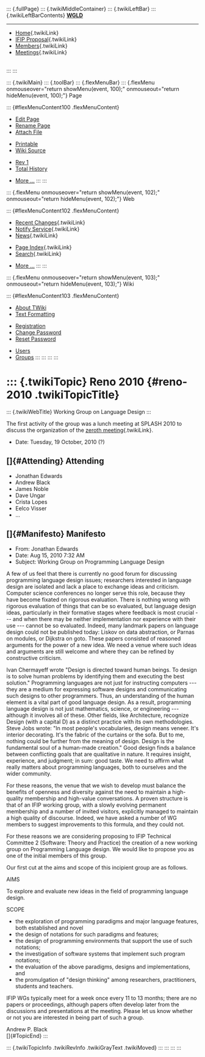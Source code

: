 ::: {.fullPage}
::: {.twikiMiddleContainer}
::: {.twikiLeftBar}
::: {.twikiLeftBarContents}
**[WGLD](http://www.program-transformation.org/view/WGLD/WebHome)**

------------------------------------------------------------------------

-   [Home](WebHome){.twikiLink}
-   [IFIP Proposal](Proposal){.twikiLink}
-   [Members](GroupMembers){.twikiLink}
-   [Meetings](Meetings){.twikiLink}

\
:::
:::

::: {.twikiMain}
::: {.toolBar}
::: {.flexMenuBar}
::: {.flexMenu onmouseover="return showMenu(event, 100);" onmouseout="return hideMenu(event, 100);"}
Page

::: {#flexMenuContent100 .flexMenuContent}
-   [Edit
    Page](http://www.program-transformation.org/edit/WGLD/Reno2010?t=1536829028)
-   [Rename
    Page](http://www.program-transformation.org/rename/WGLD/Reno2010)
-   [Attach
    File](http://www.program-transformation.org/attach/WGLD/Reno2010)

<!-- -->

-   [Printable](http://www.program-transformation.org/view/WGLD/Reno2010?skin=print.pattern)
-   [Wiki
    Source](http://www.program-transformation.org/view/WGLD/Reno2010?skin=text&raw=on&contenttype=text/plain)

<!-- -->

-   [Rev
    1](http://www.program-transformation.org/view/WGLD/Reno2010?rev=1.1)
-   [Total
    History](http://www.program-transformation.org/rdiff/WGLD/Reno2010)

<!-- -->

-   [More
    \...](http://www.program-transformation.org/oops/WGLD/Reno2010?template=oopsmore&param1=1.1&param2=1.1)
:::
:::

::: {.flexMenu onmouseover="return showMenu(event, 102);" onmouseout="return hideMenu(event, 102);"}
Web

::: {#flexMenuContent102 .flexMenuContent}
-   [Recent Changes](WebChanges){.twikiLink}
-   [Notify Service](WebNotify){.twikiLink}
-   [News](WebNews){.twikiLink}

<!-- -->

-   [Page Index](WebIndex){.twikiLink}
-   [Search](WebSearch){.twikiLink}

<!-- -->

-   [More
    \...](http://www.program-transformation.org/oops/WGLD/Reno2010?template=oopsmore&param1=1.1&param2=1.1)
:::
:::

::: {.flexMenu onmouseover="return showMenu(event, 103);" onmouseout="return hideMenu(event, 103);"}
Wiki

::: {#flexMenuContent103 .flexMenuContent}
-   [About
    TWiki](http://www.program-transformation.org/view/TWiki/WebHome)
-   [Text
    Formatting](http://www.program-transformation.org/view/TWiki/TextFormattingRules)

<!-- -->

-   [Registration](http://www.program-transformation.org/view/TWiki/TWikiRegistration)
-   [Change
    Password](http://www.program-transformation.org/view/TWiki/ChangePassword)
-   [Reset
    Password](http://www.program-transformation.org/view/TWiki/ResetPassword)

<!-- -->

-   [Users](http://www.program-transformation.org/view/Main/TWikiUsers)
-   [Groups](http://www.program-transformation.org/view/Main/TWikiGroups)
:::
:::
:::
:::

::: {.twikiTopic}
Reno 2010 {#reno-2010 .twikiTopicTitle}
=========

::: {.twikiWebTitle}
Working Group on Language Design
:::

The first activity of the group was a lunch meeting at SPLASH 2010 to
discuss the organization of the [zeroth
meeting](MountainView2011){.twikiLink}.

-   Date: Tuesday, 19 October, 2010 (?)

[]{#Attending} Attending
------------------------

-   Jonathan Edwards
-   Andrew Black
-   James Noble
-   Dave Ungar
-   Crista Lopes
-   Eelco Visser
-   \...

[]{#Manifesto} Manifesto
------------------------

-   From: Jonathan Edwards
-   Date: Aug 15, 2010 7:32 AM
-   Subject: Working Group on Programming Language Design

A few of us feel that there is currently no good forum for discussing
programming language design issues; researchers interested in language
design are isolated and lack a place to exchange ideas and criticism.
Computer science conferences no longer serve this role, because they
have become fixated on rigorous evaluation. There is nothing wrong with
rigorous evaluation of things that can be so evaluated, but language
design ideas, particularly in their formative stages where feedback is
most crucial --- and when there may be neither implementation nor
experience with their use --- cannot be so evaluated. Indeed, many
landmark papers on language design could not be published today: Liskov
on data abstraction, or Parnas on modules, or Dijkstra on goto. These
papers consisted of reasoned arguments for the power of a new idea. We
need a venue where such ideas and arguments are still welcome and where
they can be refined by constructive criticism.

Ivan Chermayeff wrote \"Design is directed toward human beings. To
design is to solve human problems by identifying them and executing the
best solution.\" Programming languages are not just for instructing
computers --- they are a medium for expressing software designs and
communicating such designs to other programmers. Thus, an understanding
of the human element is a vital part of good language design. As a
result, programming language design is not just mathematics, science, or
engineering --- although it involves all of these. Other fields, like
Architecture, recognize Design (with a capital D) as a distinct practice
with its own methodologies. Steve Jobs wrote: \"In most people\'s
vocabularies, design means veneer. It\'s interior decorating. It\'s the
fabric of the curtains or the sofa. But to me, nothing could be further
from the meaning of design. Design is the fundamental soul of a
human-made creation.\" Good design finds a balance between conflicting
goals that are qualitative in nature. It requires insight, experience,
and judgment; in sum: good taste. We need to affirm what really matters
about programming languages, both to ourselves and the wider community.

For these reasons, the venue that we wish to develop must balance the
benefits of openness and diversity against the need to maintain a
high-quality membership and high-value conversations. A proven structure
is that of an IFIP working group, with a slowly evolving permanent
membership and a number of invited visitors, explicitly managed to
maintain a high quality of discourse. Indeed, we have asked a number of
WG members to suggest improvements to this formula, and they could not.

For these reasons we are considering proposing to IFIP Technical
Committee 2 (Software: Theory and Practice) the creation of a new
working group on Programming Language design. We would like to propose
you as one of the initial members of this group.

Our first cut at the aims and scope of this incipient group are as
follows.

AIMS

To explore and evaluate new ideas in the field of programming language
design.

SCOPE

-   the exploration of programming paradigms and major language
    features, both established and novel
-   the design of notations for such paradigms and features;
-   the design of programming environments that support the use of such
    notations;
-   the investigation of software systems that implement such program
    notations;
-   the evaluation of the above paradigms, designs and implementations,
    and
-   the promulgation of \"design thinking\" among researchers,
    practitioners, students and teachers.

IFIP WGs typically meet for a week once every 11 to 13 months; there are
no papers or proceedings, although papers often develop later from the
discussions and presentations at the meeting. Please let us know whether
or not you are interested in being part of such a group.

Andrew P. Black\
[]{#TopicEnd}
:::

::: {.twikiTopicInfo .twikiRevInfo .twikiGrayText .twikiMoved}
:::
:::
:::
:::
